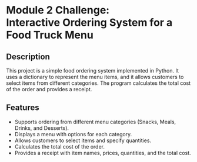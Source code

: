 # Module 2 Challenge:<br /> Interactive Ordering System for a Food Truck Menu 

## Description

This project is a simple food ordering system implemented in Python. It uses a dictionary to represent the menu items, and it allows customers to select items from different categories. The program calculates the total cost of the order and provides a receipt.

## Features

- Supports ordering from different menu categories (Snacks, Meals, Drinks, and Desserts).
- Displays a menu with options for each category.
- Allows customers to select items and specify quantities.
- Calculates the total cost of the order.
- Provides a receipt with item names, prices, quantities, and the total cost.
